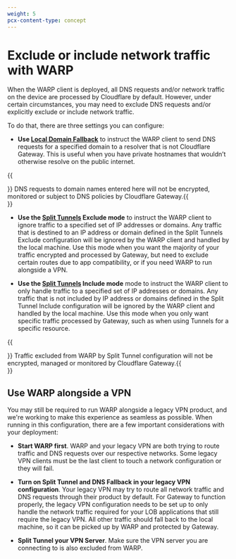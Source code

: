 ```yaml
---
weight: 5
pcx-content-type: concept
---
```


# Exclude or include network traffic with WARP

When the WARP client is deployed, all DNS requests and/or network traffic on the device are processed by Cloudflare by default. However, under certain circumstances, you may need to exclude DNS requests and/or explicitly exclude or include network traffic.

To do that, there are three settings you can configure:

- **Use [Local Domain Fallback](/connections/connect-devices/warp/exclude-traffic/local-domains)** to instruct the WARP client to send DNS requests for a specified domain to a resolver that is not Cloudflare Gateway. This is useful when you have private hostnames that wouldn’t otherwise resolve on the public internet.

{{<Aside type="warning">}}  DNS requests to domain names entered here will not be encrypted, monitored or subject to DNS
  policies by Cloudflare Gateway.{{</Aside>}}

- **Use the [Split Tunnels](/connections/connect-devices/warp/exclude-traffic/split-tunnels) Exclude mode** to instruct the WARP client to ignore traffic to a specified set of IP addresses or domains. Any traffic that is destined to an IP address or domain defined in the Split Tunnels Exclude configuration will be ignored by the WARP client and handled by the local machine. Use this mode when you want the majority of your traffic encrypted and processed by Gateway, but need to exclude certain routes due to app compatibility, or if you need WARP to run alongside a VPN.

- **Use the [Split Tunnels](/connections/connect-devices/warp/exclude-traffic/split-tunnels) Include mode** mode to instruct the WARP client to only handle traffic to a specified set of IP addresses or domains. Any traffic that is not included by IP address or domains defined in the Split Tunnel Include configuration will be ignored by the WARP client and handled by the local machine. Use this mode when you only want specific traffic processed by Gateway, such as when using Tunnels for a specific resource.

{{<Aside type="warning">}}  Traffic excluded from WARP by Split Tunnel configuration will not be encrypted, managed or
  monitored by Cloudflare Gateway.{{</Aside>}}

## Use WARP alongside a VPN

You may still be required to run WARP alongside a legacy VPN product, and we're working to make this experience as seamless as possible. When running in this configuration, there are a few important considerations with your deployment:

- **Start WARP first**. WARP and your legacy VPN are both trying to route traffic and DNS requests over our respective networks. Some legacy VPN clients must be the last client to touch a network configuration or they will fail.

- **Turn on Split Tunnel and DNS Fallback in your legacy VPN configuration**. Your legacy VPN may try to route all network traffic and DNS requests through their product by default. For Gateway to function properly, the legacy VPN configuration needs to be set up to only handle the network traffic required for your LOB applications that still require the legacy VPN. All other traffic should fall back to the local machine, so it can be picked up by WARP and protected by Gateway.

- **Split Tunnel your VPN Server**. Make sure the VPN server you are connecting to is also excluded from WARP.

